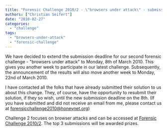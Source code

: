 ```yaml
---
title: "Forensic Challenge 2010/2 - \"browsers under attack\" - submission deadline extended to Monday, 8th of March 2010"
authors: ["Christian Seifert"]
date: "2010-02-27"
categories: 
  - "challenge"
tags: 
  - "browsers-under-attack"
  - "forensic-challenge"
---
```


We have decided to extend the submission deadline for our second forensic challenge - "browsers under attack" to Monday, 8th of March 2010. This gives you another week to participate in our latest challenge. Subsequently, the announcement of the results will also move another week to Monday, 22nd of March 2010. 

I have contacted all the folks that have already submitted their solution to us about this change. They, of course, have the opportunity to resubmit their solution, if they so wish, until the new submission deadline on the 8th. (If you have submitted and did not receive an email from me, please contact us at forensicchallenge2010@honeynet.org)  

Challenge 2 focuses on browser attacks and can be accessed at [Forensic Challenge 2010/2](https://honeynet.org/challenges/2010_2_browsers_under_attack). The top 3 submissions will be awarded prizes.
